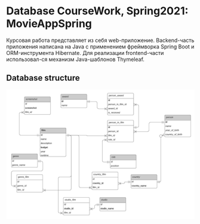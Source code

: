 # Database CourseWork, Spring2021: MovieAppSpring  

Курсовая работа представляет из себя web-приложение. Backend-часть приложения написана на Java с применением фреймворка Spring Boot и ORM-инструмента Hibernate. Для реализации frontend-части использовал-ся механизм Java-шаблонов Thymeleaf.  

## Database structure  

![MovieAppDB!](/images/MovieLibDB.png)
